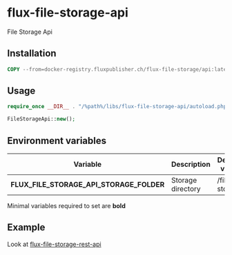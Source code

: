 # flux-file-storage-api

File Storage Api

## Installation

```dockerfile
COPY --from=docker-registry.fluxpublisher.ch/flux-file-storage/api:latest /flux-file-storage-api /%path%/libs/flux-file-storage-api
```

## Usage

```php
require_once __DIR__ . "/%path%/libs/flux-file-storage-api/autoload.php";
```

```php
FileStorageApi::new();
```

## Environment variables

| Variable | Description | Default value |
| -------- | ----------- | ------------- |
| **FLUX_FILE_STORAGE_API_STORAGE_FOLDER** | Storage directory | /file-storage |

Minimal variables required to set are **bold**

## Example

Look at [flux-file-storage-rest-api](https://github.com/flux-eco/flux-file-storage-rest-api)
